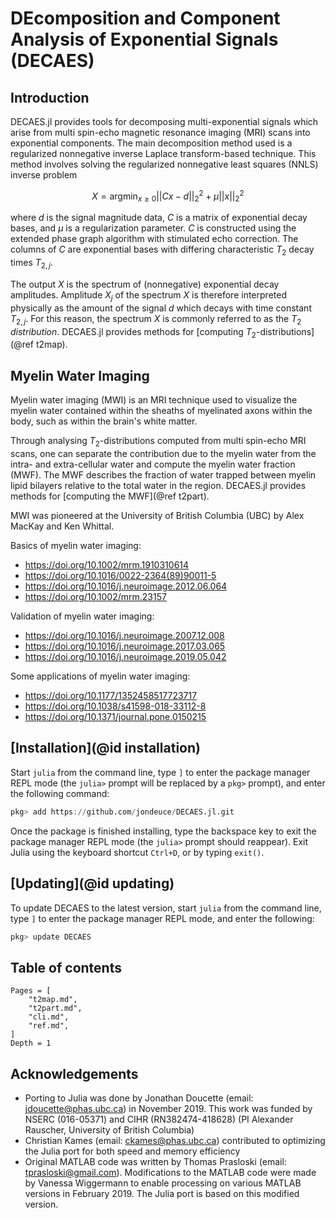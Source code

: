 # DEcomposition and Component Analysis of Exponential Signals (DECAES)

## Introduction

DECAES.jl provides tools for decomposing multi-exponential signals which arise from multi spin-echo magnetic resonance imaging (MRI) scans into exponential components.
The main decomposition method used is a regularized nonnegative inverse Laplace transform-based technique.
This method involves solving the regularized nonnegative least squares (NNLS) inverse problem

```math
X = \mathrm{argmin}_{x \ge 0} ||Cx - d||_2^2 + \mu||x||_2^2
```

where $d$ is the signal magnitude data, $C$ is a matrix of exponential decay bases, and $\mu$ is a regularization parameter.
$C$ is constructed using the extended phase graph algorithm with stimulated echo correction.
The columns of $C$ are exponential bases with differing characteristic $T_2$ decay times $T_{2,j}$.

The output $X$ is the spectrum of (nonnegative) exponential decay amplitudes.
Amplitude $X_j$ of the spectrum $X$ is therefore interpreted physically as the amount of the signal $d$ which decays with time constant $T_{2,j}$.
For this reason, the spectrum $X$ is commonly referred to as the $T_2$ *distribution*.
DECAES.jl provides methods for [computing $T_2$-distributions](@ref t2map).

## Myelin Water Imaging

Myelin water imaging (MWI) is an MRI technique used to visualize the myelin water contained within the sheaths of myelinated axons within the body, such as within the brain's white matter.

Through analysing $T_2$-distributions computed from multi spin-echo MRI scans, one can separate the contribution due to the myelin water from the intra- and extra-cellular water and compute the myelin water fraction (MWF).
The MWF describes the fraction of water trapped between myelin lipid bilayers relative to the total water in the region.
DECAES.jl provides methods for [computing the MWF](@ref t2part).

MWI was pioneered at the University of British Columbia (UBC) by Alex MacKay and Ken Whittal.

Basics of myelin water imaging:
* <https://doi.org/10.1002/mrm.1910310614>
* <https://doi.org/10.1016/0022-2364(89)90011-5>
* <https://doi.org/10.1016/j.neuroimage.2012.06.064>
* <https://doi.org/10.1002/mrm.23157>

Validation of myelin water imaging:
* <https://doi.org/10.1016/j.neuroimage.2007.12.008>
* <https://doi.org/10.1016/j.neuroimage.2017.03.065>
* <https://doi.org/10.1016/j.neuroimage.2019.05.042>

Some applications of myelin water imaging:
* <https://doi.org/10.1177/1352458517723717>
* <https://doi.org/10.1038/s41598-018-33112-8>
* <https://doi.org/10.1371/journal.pone.0150215>

## [Installation](@id installation)

Start `julia` from the command line, type `]` to enter the package manager REPL mode (the `julia>` prompt will be replaced by a `pkg>` prompt), and enter the following command:

```julia
pkg> add https://github.com/jondeuce/DECAES.jl.git
```

Once the package is finished installing, type the backspace key to exit the package manager REPL mode (the `julia>` prompt should reappear).
Exit Julia using the keyboard shortcut `Ctrl+D`, or by typing `exit()`.

## [Updating](@id updating)

To update DECAES to the latest version, start `julia` from the command line, type `]` to enter the package manager REPL mode, and enter the following:

```julia
pkg> update DECAES
```

## Table of contents

```@contents
Pages = [
    "t2map.md",
    "t2part.md",
    "cli.md",
    "ref.md",
]
Depth = 1
```

## Acknowledgements

* Porting to Julia was done by Jonathan Doucette (email: jdoucette@phas.ubc.ca) in November 2019. This work was funded by NSERC (016-05371) and CIHR (RN382474-418628) (PI Alexander Rauscher, University of British Columbia)
* Christian Kames (email: ckames@phas.ubc.ca) contributed to optimizing the Julia port for both speed and memory efficiency
* Original MATLAB code was written by Thomas Prasloski (email: tprasloski@gmail.com). Modifications to the MATLAB code were made by Vanessa Wiggermann to enable processing on various MATLAB versions in February 2019. The Julia port is based on this modified version.
